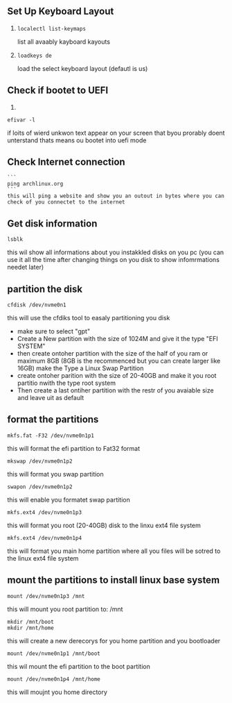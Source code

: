 ## Set Up Keyboard Layout

1. 
   ```
   localectl list-keymaps
   ```
   list all avaably kayboard kayouts
2. 
   ```
   loadkeys de
   ```
   load the select keyboard layout (defautl is us)

## Check if bootet to UEFI

1.
  ```
  efivar -l
  ```
  if loits of wierd unkwon text appear on your screen that byou prorably doent unterstand thats means ou bootet into uefi mode

  ## Check Internet connection

    ```
    ping archlinux.org
    ```
    this will ping a website and show you an outout in bytes where you can check of you connectet to the internet

  ## Get disk information

  ```
  lsblk
  ```
  this wil show all informations about you instakkled disks on you pc (you can use it all the time after changing things on you disk to show infomrmations needet later)

  ## partition the disk

  ```
  cfdisk /dev/nvme0n1
  ```
  this will use the cfdiks tool to easaly partitioning you disk

  - make sure to select "gpt"
  - Create a New partition with the size of 1024M and give it the type "EFI SYSTEM"
  - then create ontoher partition with the size of the half of you ram or maximum 8GB (8GB is the recommenced but you can create larger like 16GB) make the Type a Linux Swap Partition
  - create ontoher parition with the size of 20-40GB and make it you root partitio nwith the type root system
  - Then create a last ontiher partition with the restr of you avaiable size and leave uit as default
  
  ## format the partitions

  ```
  mkfs.fat -F32 /dev/nvme0n1p1
  ```
  this will format the efi partition to Fat32 format

  ```
  mkswap /dev/nvme0n1p2
  ```
  this will format you swap partition

  ```
  swapon /dev/nvme0n1p2
  ```
  this will enable you formatet swap partition

  ```
  mkfs.ext4 /dev/nvme0n1p3
  ```
  this will format you root (20-40GB) disk to the linxu ext4 file system

  ```
  mkfs.ext4 /dev/nvme0n1p4
  ```
  this will format you main home partition where all you files will be sotred to the linux ext4 file system

## mount the partitions to install linux base system

  ```
  mount /dev/nvme0n1p3 /mnt
  ```
this will mount you root partition to: /mnt

  ```
  mkdir /mnt/boot
  mkdir /mnt/home
  ```
this will create a new derecorys for you home partition and you bootloader

  ```
  mount /dev/nvme0n1p1 /mnt/boot
  ```
this wil mount the efi partition to the boot partition

  ```
  mount /dev/nvme0n1p4 /mnt/home
  ```
this will moujnt you home directory

  ```
  
  ```


  
  
